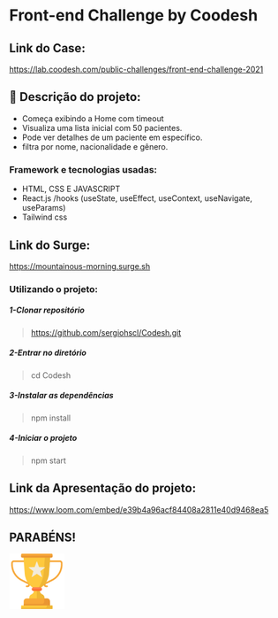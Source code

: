 # Front-end Challenge by Coodesh

## Link do Case:

https://lab.coodesh.com/public-challenges/front-end-challenge-2021

## :hammer: Descrição do projeto:
- Começa exibindo a Home com timeout
- Visualiza uma lista inicial com 50 pacientes.
- Pode ver detalhes de um paciente em específico. 
- filtra por nome, nacionalidade e gênero.

### Framework e tecnologias usadas:
- HTML, CSS E JAVASCRIPT
- React.js /hooks (useState, useEffect, useContext, useNavigate, useParams)
- Tailwind css

## Link do Surge:

https://mountainous-morning.surge.sh

### Utilizando o projeto:

##### 1-Clonar repositório
> https://github.com/sergiohscl/Codesh.git

##### 2-Entrar no diretório
> cd Codesh

##### 3-Instalar as dependências
> npm install

##### 4-Iniciar o projeto
> npm start

## Link da Apresentação do projeto:

https://www.loom.com/embed/e39b4a96acf84408a2811e40d9468ea5

## PARABÉNS!

![Parabéns!](https://raw.githubusercontent.com/devsuperior/bds-assets/main/img/trophy.png)





